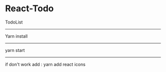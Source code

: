 # React-Todo
TodoList
**************
Yarn install
**************
yarn start
**************
if don't work add :
yarn add react icons
